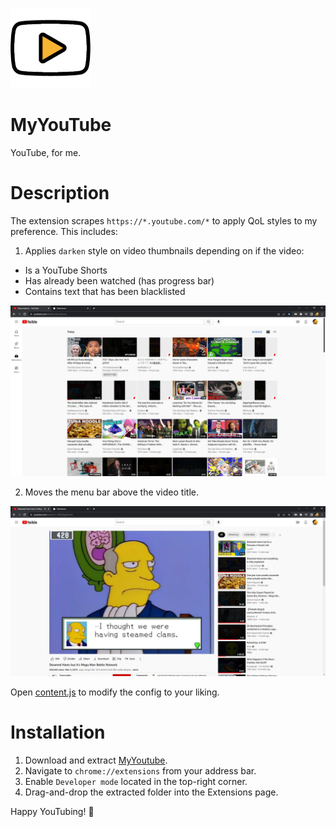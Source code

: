 ![banner logo](assets/logo_128.png)

# MyYouTube

YouTube, for me.

# Description

The extension scrapes `https://*.youtube.com/*` to apply QoL styles to my preference. This includes:

1. Applies `darken` style on video thumbnails depending on if the video:

- Is a YouTube Shorts
- Has already been watched (has progress bar)
- Contains text that has been blacklisted

![darken demo](assets/demo_1.jpg)

2. Moves the menu bar above the video title.

![menu demo](assets/demo_2.jpg)

Open [content.js]() to modify the config to your liking.

# Installation

1. Download and extract [MyYoutube](https://github.com/peterthehan/my-youtube/archive/refs/heads/main.zip).
2. Navigate to `chrome://extensions` from your address bar.
3. Enable `Developer mode` located in the top-right corner.
4. Drag-and-drop the extracted folder into the Extensions page.

Happy YouTubing! 🎉
